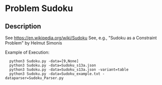 # Problem Sudoku
## Description
See https://en.wikipedia.org/wiki/Sudoku
See, e.g., "Sudoku as a Constraint Problem" by Helmut Simonis

Example of Execution:
```
  python3 Sudoku.py -data=[9,None]
  python3 Sudoku.py -data=Sudoku_s13a.json
  python3 Sudoku.py -data=Sudoku_s13a.json -variant=table
  python3 Sudoku.py -data=Sudoku_example.txt -dataparser=Sudoku_Parser.py
